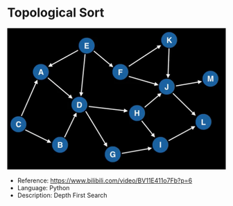# Topological Sort

![Example](https://github.com/Gxs16/Learn-Optimization/blob/master/graph_theory/topological_sort/topological_sort.png)

* Reference: <https://www.bilibili.com/video/BV11E411o7Fb?p=6>
* Language: Python
* Description: Depth First Search
